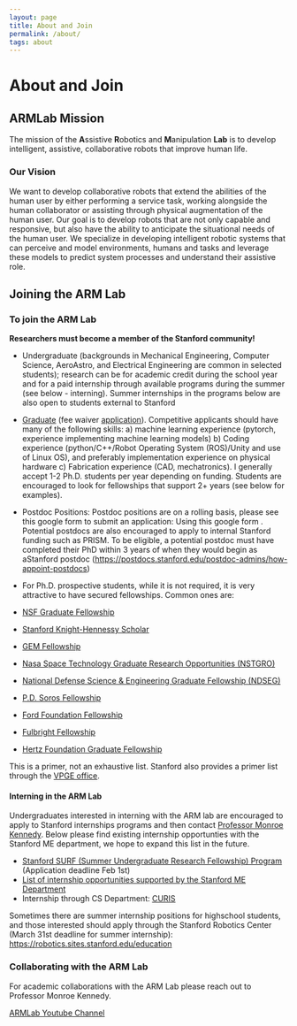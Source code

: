 ```yaml
---
layout: page
title: About and Join
permalink: /about/
tags: about
---
```


# About and Join

## ARMLab Mission
The mission of the **A**ssistive **R**obotics and **M**anipulation **Lab** is to develop intelligent, assistive, collaborative robots that improve human life.

### Our Vision

We want to develop collaborative robots that extend the abilities of the human user by either performing a service task, working alongside the human collaborator or assisting through physical augmentation of the human user. Our goal is to develop robots that are not only capable and responsive, but also have the ability to anticipate the situational needs of the human user. We specialize in developing intelligent robotic systems that can perceive and model environments, humans and tasks and leverage these models to predict system processes and understand their assistive role.



## Joining the ARM Lab
### To join the ARM Lab

**Researchers must become a member of the Stanford community!**

- Undergraduate (backgrounds in Mechanical Engineering, Computer Science, AeroAstro, and Electrical Engineering are common in selected students); research can be for academic credit during the school year and for a paid internship through available programs during the summer (see below - interning). Summer internships in the programs below are also open to students external to Stanford
- [Graduate](https://gradadmissions.stanford.edu/applying) (fee waiver [application](https://graddiversity.stanford.edu/graduate-fee-waivers)). Competitive applicants should have many of the following skills: a) machine learning experience (pytorch, experience implementing machine learning models) b) Coding experience (python/C++/Robot Operating System (ROS)/Unity and use of Linux OS), and preferably implementation experience on physical hardware c) Fabrication experience (CAD, mechatronics). I generally accept 1-2 Ph.D. students per year depending on funding. Students are encouraged to look for fellowships that support 2+ years (see below for examples).
- Postdoc Positions: Postdoc positions are on a rolling basis, please see this google form to submit an application: Using this google form . Potential postdocs are also encouraged to apply to internal Stanford funding such as PRISM. To be eligible, a potential postdoc must have completed their PhD within 3 years of when they would begin as aStanford postdoc (https://postdocs.stanford.edu/postdoc-admins/how-appoint-postdocs) 
- For Ph.D. prospective students, while it is not required, it is very attractive to have secured fellowships. Common ones are: 

- [NSF Graduate Fellowship](https://www.nsfgrfp.org/)
- [Stanford Knight-Hennessy Scholar](https://knight-hennessy.stanford.edu/)
- [GEM Fellowship](http://www.gemfellowship.org/students/gem-fellowship-program/)
- [Nasa Space Technology Graduate Research Opportunities (NSTGRO)](https://www.nasa.gov/directorates/spacetech/strg/nstgro)
- [National Defense Science & Engineering Graduate Fellowship (NDSEG)](http://ndseg.asee.org/about_ndseg)
- [P.D. Soros Fellowship](https://www.pdsoros.org/apply)
- [Ford Foundation Fellowship](https://sites.nationalacademies.org/PGA/FordFellowships/index.htm)
- [Fulbright Fellowship](https://us.fulbrightonline.org/applicants/getting-started)
- [Hertz Foundation Graduate Fellowship](https://hertzfoundation.org/fellowships/fellowshipaward)

This is a primer, not an exhaustive list. Stanford also provides a primer list through the [VPGE office](https://vpge.stanford.edu/fellowships-funding/funding-graduate-study/external-funding).

#### Interning in the ARM Lab
Undergraduates interested in interning with the ARM lab are encouraged to apply to Stanford internships programs and then contact [Professor Monroe Kennedy](https://profiles.stanford.edu/monroe-kennedy).  Below please find existing internship opportunties with the Stanford ME department, we hope to expand this list in the future. 

- [Stanford SURF (Summer Undergraduate Research Fellowship) Program](https://engineering.stanford.edu/students-academics/equity-and-inclusion-initiatives/prospective-graduate-programs/summer) (Application deadline Feb 1st)
- [List of internship opportunities supported by the Stanford ME Department](https://me.stanford.edu/research-impact/student-research-opportunities)
- Internship through CS Department: [CURIS](https://curis.stanford.edu/summer/)
 

Sometimes there are summer internship positions for highschool students, and those interested should apply through the Stanford Robotics Center (March 31st deadline for summer internship): https://robotics.sites.stanford.edu/education 

### Collaborating with the ARM Lab
For academic collaborations with the ARM Lab please reach out to Professor Monroe Kennedy. 


[ARMLab Youtube Channel](https://www.youtube.com/@stanfordarmlab875)